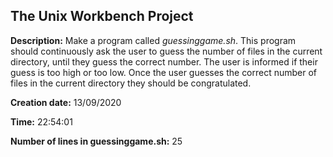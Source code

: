 ## The Unix Workbench Project


**Description:** Make a program called *guessinggame.sh*. This program should continuously ask the user to guess the number of files in the current directory, until they guess the correct number. The user is informed if their guess is too high or too low. Once the user guesses the correct number of files in the current directory they should be congratulated.

**Creation date:** 13/09/2020


**Time:** 22:54:01


**Number of lines in guessinggame.sh:**
      25
